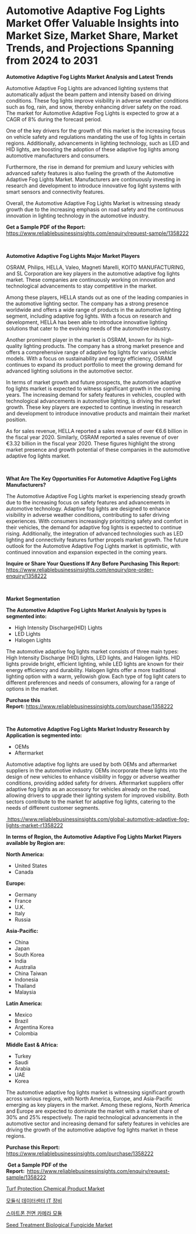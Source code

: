 <p><h1>Automotive Adaptive Fog Lights Market Offer Valuable Insights into Market Size, Market Share, Market Trends, and Projections Spanning from 2024 to 2031</h1></p><p><strong>Automotive Adaptive Fog Lights Market Analysis and Latest Trends</strong></p>
<p><p>Automotive Adaptive Fog Lights are advanced lighting systems that automatically adjust the beam pattern and intensity based on driving conditions. These fog lights improve visibility in adverse weather conditions such as fog, rain, and snow, thereby enhancing driver safety on the road. The market for Automotive Adaptive Fog Lights is expected to grow at a CAGR of 8% during the forecast period.</p><p>One of the key drivers for the growth of this market is the increasing focus on vehicle safety and regulations mandating the use of fog lights in certain regions. Additionally, advancements in lighting technology, such as LED and HID lights, are boosting the adoption of these adaptive fog lights among automotive manufacturers and consumers.</p><p>Furthermore, the rise in demand for premium and luxury vehicles with advanced safety features is also fueling the growth of the Automotive Adaptive Fog Lights Market. Manufacturers are continuously investing in research and development to introduce innovative fog light systems with smart sensors and connectivity features.</p><p>Overall, the Automotive Adaptive Fog Lights Market is witnessing steady growth due to the increasing emphasis on road safety and the continuous innovation in lighting technology in the automotive industry.</p></p>
<p><strong>Get a Sample PDF of the Report:&nbsp;</strong> <a href="https://www.reliablebusinessinsights.com/enquiry/request-sample/1358222">https://www.reliablebusinessinsights.com/enquiry/request-sample/1358222</a></p>
<p>&nbsp;</p>
<p><strong>Automotive Adaptive Fog Lights Major Market Players</strong></p>
<p><p>OSRAM, Philips, HELLA, Valeo, Magneti Marelli, KOITO MANUFACTURING, and SL Corporation are key players in the automotive adaptive fog lights market. These companies are continuously working on innovation and technological advancements to stay competitive in the market.</p><p>Among these players, HELLA stands out as one of the leading companies in the automotive lighting sector. The company has a strong presence worldwide and offers a wide range of products in the automotive lighting segment, including adaptive fog lights. With a focus on research and development, HELLA has been able to introduce innovative lighting solutions that cater to the evolving needs of the automotive industry.</p><p>Another prominent player in the market is OSRAM, known for its high-quality lighting products. The company has a strong market presence and offers a comprehensive range of adaptive fog lights for various vehicle models. With a focus on sustainability and energy efficiency, OSRAM continues to expand its product portfolio to meet the growing demand for advanced lighting solutions in the automotive sector.</p><p>In terms of market growth and future prospects, the automotive adaptive fog lights market is expected to witness significant growth in the coming years. The increasing demand for safety features in vehicles, coupled with technological advancements in automotive lighting, is driving the market growth. These key players are expected to continue investing in research and development to introduce innovative products and maintain their market position.</p><p>As for sales revenue, HELLA reported a sales revenue of over €6.6 billion in the fiscal year 2020. Similarly, OSRAM reported a sales revenue of over €3.32 billion in the fiscal year 2020. These figures highlight the strong market presence and growth potential of these companies in the automotive adaptive fog lights market.</p></p>
<p>&nbsp;</p>
<p><strong>What Are The Key Opportunities For Automotive Adaptive Fog Lights Manufacturers?</strong></p>
<p><p>The Automotive Adaptive Fog Lights market is experiencing steady growth due to the increasing focus on safety features and advancements in automotive technology. Adaptive fog lights are designed to enhance visibility in adverse weather conditions, contributing to safer driving experiences. With consumers increasingly prioritizing safety and comfort in their vehicles, the demand for adaptive fog lights is expected to continue rising. Additionally, the integration of advanced technologies such as LED lighting and connectivity features further propels market growth. The future outlook for the Automotive Adaptive Fog Lights market is optimistic, with continued innovation and expansion expected in the coming years.</p></p>
<p><strong>Inquire or Share Your Questions If Any Before Purchasing This Report:</strong> <a href="https://www.reliablebusinessinsights.com/enquiry/pre-order-enquiry/1358222">https://www.reliablebusinessinsights.com/enquiry/pre-order-enquiry/1358222</a></p>
<p>&nbsp;</p>
<p><strong>Market Segmentation</strong></p>
<p><strong>The Automotive Adaptive Fog Lights Market Analysis by types is segmented into:</strong></p>
<p><ul><li>High Intensity Discharge(HID) Lights</li><li>LED Lights</li><li>Halogen Lights</li></ul></p>
<p><p>The automotive adaptive fog lights market consists of three main types: High Intensity Discharge (HID) lights, LED lights, and Halogen lights. HID lights provide bright, efficient lighting, while LED lights are known for their energy efficiency and durability. Halogen lights offer a more traditional lighting option with a warm, yellowish glow. Each type of fog light caters to different preferences and needs of consumers, allowing for a range of options in the market.</p></p>
<p><strong>Purchase this Report:&nbsp;</strong><a href="https://www.reliablebusinessinsights.com/purchase/1358222">https://www.reliablebusinessinsights.com/purchase/1358222</a></p>
<p>&nbsp;</p>
<p><strong>The Automotive Adaptive Fog Lights Market Industry Research by Application is segmented into:</strong></p>
<p><ul><li>OEMs</li><li>Aftermarket</li></ul></p>
<p><p>Automotive adaptive fog lights are used by both OEMs and aftermarket suppliers in the automotive industry. OEMs incorporate these lights into the design of new vehicles to enhance visibility in foggy or adverse weather conditions, providing added safety for drivers. Aftermarket suppliers offer adaptive fog lights as an accessory for vehicles already on the road, allowing drivers to upgrade their lighting system for improved visibility. Both sectors contribute to the market for adaptive fog lights, catering to the needs of different customer segments.</p></p>
<p><a href="https://www.reliablebusinessinsights.com/global-automotive-adaptive-fog-lights-market-r1358222">&nbsp;https://www.reliablebusinessinsights.com/global-automotive-adaptive-fog-lights-market-r1358222</a></p>
<p><strong>In terms of Region, the Automotive Adaptive Fog Lights Market Players available by Region are:</strong></p>
<p>
    <p> <strong> North America: </strong>
        <ul>
            <li>United States</li>
            <li>Canada</li>
        </ul>
        </p> 
    <p> <strong> Europe: </strong>
        <ul>
            <li>Germany</li>
            <li>France</li>
            <li>U.K.</li>
            <li>Italy</li>
            <li>Russia</li>
        </ul>
        </p> 
    <p> <strong> Asia-Pacific: </strong>
        <ul>
            <li>China</li>
            <li>Japan</li>
            <li>South Korea</li>
            <li>India</li>
            <li>Australia</li>
            <li>China Taiwan</li>
            <li>Indonesia</li>
            <li>Thailand</li>
            <li>Malaysia</li>
        </ul>
        </p> 
    <p> <strong> Latin America: </strong>
        <ul>
            <li>Mexico</li>
            <li>Brazil</li>
            <li>Argentina Korea</li>
            <li>Colombia</li>
        </ul>
        </p> 
    <p> <strong> Middle East & Africa: </strong>
        <ul>
            <li>Turkey</li>
            <li>Saudi</li>
            <li>Arabia</li>
            <li>UAE</li>
            <li>Korea</li>
        </ul>
    </p>
    </p>
<p><p>The automotive adaptive fog lights market is witnessing significant growth across various regions, with North America, Europe, and Asia-Pacific emerging as key players in the market. Among these regions, North America and Europe are expected to dominate the market with a market share of 30% and 25% respectively. The rapid technological advancements in the automotive sector and increasing demand for safety features in vehicles are driving the growth of the automotive adaptive fog lights market in these regions.</p></p>
<p><strong>Purchase this Report: </strong><a href="https://www.reliablebusinessinsights.com/purchase/1358222">https://www.reliablebusinessinsights.com/purchase/1358222</a></p>
<p>&nbsp;<strong>Get a Sample PDF of the Report:&nbsp;&nbsp;</strong><a href="https://www.reliablebusinessinsights.com/enquiry/request-sample/1358222">https://www.reliablebusinessinsights.com/enquiry/request-sample/1358222</a></p>
<p><strong></strong></p>
<p><p><a href="https://github.com/yoshih12/Market-Research-Report-List-3/blob/main/turf-protection-chemical-product-market.md">Turf Protection Chemical Product Market</a></p><p><a href="https://github.com/apple8975768/Market-Research-Report-List-1/blob/main/1222654114455.md">모듈식 데이터센터 IT 장비</a></p><p><a href="https://medium.com/@josefarice/%EA%B8%80%EB%A1%9C%EB%B2%8C-%EC%8A%A4%EB%A7%88%ED%8A%B8%ED%8F%B0-%EC%A0%84%EB%A9%B4-%EC%B9%B4%EB%A9%94%EB%9D%BC-%EB%AA%A8%EB%93%88-%EC%8B%9C%EC%9E%A5%EC%9D%80-2024%EB%85%84%EB%B6%80%ED%84%B0-2031%EB%85%84%EA%B9%8C%EC%A7%80%EC%9D%98-%EA%B8%B0%EA%B0%84%EC%9D%84-%EB%8C%80%EC%83%81%EC%9C%BC%EB%A1%9C-%EC%9D%98-%EC%97%B0%ED%8F%89%EA%B7%A0-%EC%84%B1%EC%9E%A5%EB%A5%A0%EC%9D%84-%EB%B3%B4%EC%9D%BC-%EA%B2%83%EC%9C%BC%EB%A1%9C-%EC%98%88%EC%83%81%EB%90%A9%EB%8B%88%EB%8B%A4-1274e14de998">스마트폰 전면 카메라 모듈</a></p><p><a href="https://github.com/jerrycopelandthomaswsqd8q/Market-Research-Report-List-3/blob/main/seed-treatment-biological-fungicide-market.md">Seed Treatment Biological Fungicide Market</a></p></p>